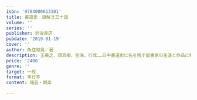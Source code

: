 ```yaml
---
isbn: '9784000613101'
title: 書道史　謎解き三十話
volume: ''
series: ''
publisher: 岩波書店
pubdate: '2019-01-19'
cover: ''
author: 魚住和晃／著
description: 王羲之，顔真卿，空海，行成……日中書道史に名を残す能書家の生涯と作品に秘められた，興味津々の謎．
price: '2400'
genre: ''
target: 一般
format: 単行本
content: 諸芸・娯楽

---
```

